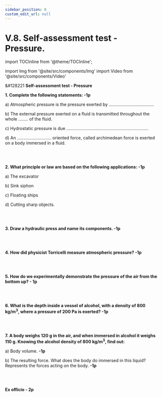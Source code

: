 ```yaml
---
sidebar_position: 8
custom_edit_url: null
---
```


# V.8. Self-assessment test - Pressure.




import TOCInline from '@theme/TOCInline';

<TOCInline toc={toc} />



import Img from '@site/src/components/Img'
import Video from '@site/src/components/Video'




<div class="alert alert--warning" role="alert">

&#128221 **Self-assessment test - Pressure**



**1. Complete the following statements: -1p**

a) Atmospheric pressure is the pressure exerted by .....................................

b) The external pressure exerted on a fluid is transmitted throughout the whole ........ of the fluid.

c) Hydrostatic pressure is due ...................................................................

d) An ............................ oriented force, called archimedean force is exerted on a body immersed in a fluid.



<br></br>




**2. What principle or law are based on the following applications: -1p**

a) The excavator

b) Sink siphon

c) Floating ships

d) Cutting sharp objects.



<br></br>



**3. Draw a hydraulic press and name its components. -1p**

<br></br>



**4. How did physicist Torricelli measure atmospheric pressure? -1p**


<br></br>



**5. How do we experimentally demonstrate the pressure of the air from the bottom up? - 1p**

<br></br>

**6. What is the depth inside a vessel of alcohol, with a density of 800 kg/m<sup>3</sup>, where a pressure of 200 Pa is exerted? -1p**



<br></br>



**7. A body weighs 120 g in the air, and when immersed in alcohol it weighs 110 g. Knowing the alcohol density of 800 kg/m<sup>3</sup>, find out:**

a) Body volume. **-1p**

b) The resulting force. What does the body do immersed in this liquid? Represents the forces acting on the body. **-1p**



<br></br>


**Ex officio - 2p**





</div>



